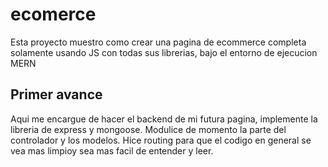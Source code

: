 ﻿# ecomerce
Esta proyecto muestro como crear una pagina de ecommerce completa solamente usando JS con todas sus librerias,
bajo el entorno de ejecucion MERN
## Primer avance
Aqui me encargue de hacer el backend de mi futura pagina, implemente la libreria de express y mongoose. Modulice
de momento la parte del controlador y los modelos. Hice routing para que el codigo en general se vea mas limpioy sea mas facil de entender y leer.
